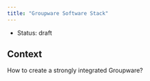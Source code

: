 ```yaml
---
title: "Groupware Software Stack"
---
```


* Status: draft

## Context

How to create a strongly integrated Groupware?
